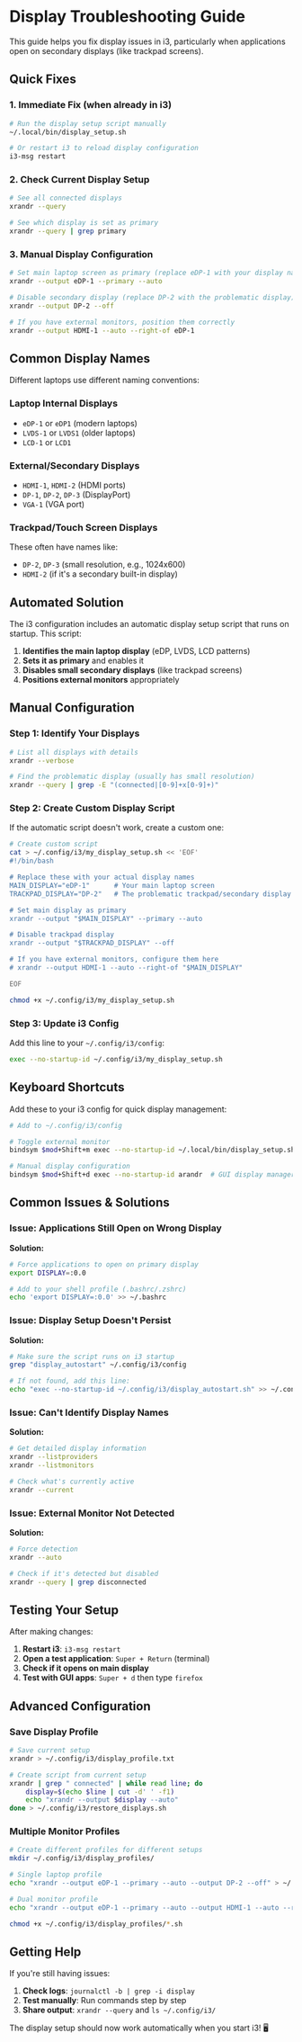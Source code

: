 # Display Troubleshooting Guide

This guide helps you fix display issues in i3, particularly when applications open on secondary displays (like trackpad screens).

## Quick Fixes

### 1. Immediate Fix (when already in i3)
```bash
# Run the display setup script manually
~/.local/bin/display_setup.sh

# Or restart i3 to reload display configuration
i3-msg restart
```

### 2. Check Current Display Setup
```bash
# See all connected displays
xrandr --query

# See which display is set as primary
xrandr --query | grep primary
```

### 3. Manual Display Configuration
```bash
# Set main laptop screen as primary (replace eDP-1 with your display name)
xrandr --output eDP-1 --primary --auto

# Disable secondary display (replace DP-2 with the problematic display)
xrandr --output DP-2 --off

# If you have external monitors, position them correctly
xrandr --output HDMI-1 --auto --right-of eDP-1
```

## Common Display Names

Different laptops use different naming conventions:

### Laptop Internal Displays
- `eDP-1` or `eDP1` (modern laptops)
- `LVDS-1` or `LVDS1` (older laptops)
- `LCD-1` or `LCD1` 

### External/Secondary Displays
- `HDMI-1`, `HDMI-2` (HDMI ports)
- `DP-1`, `DP-2`, `DP-3` (DisplayPort)
- `VGA-1` (VGA port)

### Trackpad/Touch Screen Displays
These often have names like:
- `DP-2`, `DP-3` (small resolution, e.g., 1024x600)
- `HDMI-2` (if it's a secondary built-in display)

## Automated Solution

The i3 configuration includes an automatic display setup script that runs on startup. This script:

1. **Identifies the main laptop display** (eDP, LVDS, LCD patterns)
2. **Sets it as primary** and enables it
3. **Disables small secondary displays** (like trackpad screens)
4. **Positions external monitors** appropriately

## Manual Configuration

### Step 1: Identify Your Displays
```bash
# List all displays with details
xrandr --verbose

# Find the problematic display (usually has small resolution)
xrandr --query | grep -E "(connected|[0-9]+x[0-9]+)"
```

### Step 2: Create Custom Display Script
If the automatic script doesn't work, create a custom one:

```bash
# Create custom script
cat > ~/.config/i3/my_display_setup.sh << 'EOF'
#!/bin/bash

# Replace these with your actual display names
MAIN_DISPLAY="eDP-1"      # Your main laptop screen
TRACKPAD_DISPLAY="DP-2"   # The problematic trackpad/secondary display

# Set main display as primary
xrandr --output "$MAIN_DISPLAY" --primary --auto

# Disable trackpad display
xrandr --output "$TRACKPAD_DISPLAY" --off

# If you have external monitors, configure them here
# xrandr --output HDMI-1 --auto --right-of "$MAIN_DISPLAY"

EOF

chmod +x ~/.config/i3/my_display_setup.sh
```

### Step 3: Update i3 Config
Add this line to your `~/.config/i3/config`:

```bash
exec --no-startup-id ~/.config/i3/my_display_setup.sh
```

## Keyboard Shortcuts

Add these to your i3 config for quick display management:

```bash
# Add to ~/.config/i3/config

# Toggle external monitor
bindsym $mod+Shift+m exec --no-startup-id ~/.local/bin/display_setup.sh

# Manual display configuration
bindsym $mod+Shift+d exec --no-startup-id arandr  # GUI display manager (if installed)
```

## Common Issues & Solutions

### Issue: Applications Still Open on Wrong Display
**Solution:**
```bash
# Force applications to open on primary display
export DISPLAY=:0.0

# Add to your shell profile (.bashrc/.zshrc)
echo 'export DISPLAY=:0.0' >> ~/.bashrc
```

### Issue: Display Setup Doesn't Persist
**Solution:**
```bash
# Make sure the script runs on i3 startup
grep "display_autostart" ~/.config/i3/config

# If not found, add this line:
echo "exec --no-startup-id ~/.config/i3/display_autostart.sh" >> ~/.config/i3/config
```

### Issue: Can't Identify Display Names
**Solution:**
```bash
# Get detailed display information
xrandr --listproviders
xrandr --listmonitors

# Check what's currently active
xrandr --current
```

### Issue: External Monitor Not Detected
**Solution:**
```bash
# Force detection
xrandr --auto

# Check if it's detected but disabled
xrandr --query | grep disconnected
```

## Testing Your Setup

After making changes:

1. **Restart i3**: `i3-msg restart`
2. **Open a test application**: `Super + Return` (terminal)
3. **Check if it opens on main display**
4. **Test with GUI apps**: `Super + d` then type `firefox`

## Advanced Configuration

### Save Display Profile
```bash
# Save current setup
xrandr > ~/.config/i3/display_profile.txt

# Create script from current setup
xrandr | grep " connected" | while read line; do
    display=$(echo $line | cut -d' ' -f1)
    echo "xrandr --output $display --auto"
done > ~/.config/i3/restore_displays.sh
```

### Multiple Monitor Profiles
```bash
# Create different profiles for different setups
mkdir ~/.config/i3/display_profiles/

# Single laptop profile
echo "xrandr --output eDP-1 --primary --auto --output DP-2 --off" > ~/.config/i3/display_profiles/laptop_only.sh

# Dual monitor profile  
echo "xrandr --output eDP-1 --primary --auto --output HDMI-1 --auto --right-of eDP-1 --output DP-2 --off" > ~/.config/i3/display_profiles/dual_monitor.sh

chmod +x ~/.config/i3/display_profiles/*.sh
```

## Getting Help

If you're still having issues:

1. **Check logs**: `journalctl -b | grep -i display`
2. **Test manually**: Run commands step by step
3. **Share output**: `xrandr --query` and `ls ~/.config/i3/`

The display setup should now work automatically when you start i3! 🖥️
